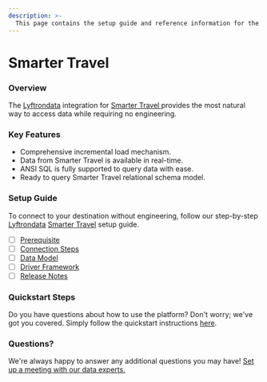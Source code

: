 ```yaml
---
description: >-
  This page contains the setup guide and reference information for the Smarter Travel source connector.
---
```


# Smarter Travel

### Overview

The [Lyftrondata](https://www.lyftrondata.com/) integration for [Smarter Travel](https://www.lyftrondata.com/integration/smarter-travel/)[ ](https://www.lyftrondata.com/integration/smarter-travel/)provides the most natural way to access data while requiring no engineering.

### Key Features

* Comprehensive incremental load mechanism.
* Data from Smarter Travel is available in real-time.&#x20;
* ANSI SQL is fully supported to query data with ease.
* Ready to query Smarter Travel relational schema model.

### Setup Guide

To connect to your destination without engineering, follow our step-by-step [Lyftrondata](https://www.lyftrondata.com/)  [Smarter Travel](https://www.lyftrondata.com/integration/smarter-travel/) setup guide.

* [ ] [Prerequisite](../../marketing-analytics/smarter-travel/prerequisite.md)
* [ ] [Connection Steps](../../marketing-analytics/smarter-travel/connection-steps.md)
* [ ] [Data Model](../../marketing-analytics/smarter-travel/data-model/)
* [ ] [Driver Framework](../../marketing-analytics/smarter-travel/driver-framework/)
* [ ] [Release Notes](../../marketing-analytics/smarter-travel/release-notes.md)

### Quickstart Steps

Do you have questions about how to use the platform? Don't worry; we've got you covered. Simply follow the quickstart instructions [here](../../../quickstart-steps.md).

### Questions? <a href="#questions" id="questions"></a>

We're always happy to answer any additional questions you may have! [Set up a meeting with our data experts.](https://www.lyftrondata.com/book-a-meeting/)

